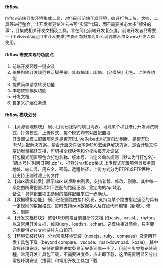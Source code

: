 #### fhflow
fhflow前端开发环境集成工具，对fh目前前端开发环境、编译打包上传、文档、工具等进行整合，让开发者更专注去书写“实际”代码，而不需要关心太多“额外的事”，且集成相关开发文档及工具，旨在简化前端开发复杂度，前端开发者只需要一个fhflow即满足日常开发要求,主要面向对象为fh公司前端人员及web开发人员使用。

#### fhflow 需要实现的功能点

1. 前端开发环境一键安装
2. 提供构建开发规范目录脚手架、具有编译、压缩、【分模块】打包、上传等功能
3. 提供简单请求转发功能
4. 本地数据模拟功能
5. 开发文档
6. 自定义扩展任务流

#### fhflow 模块划分
1. 【资源管理模块】 展示目前已缓存的项目列表、可对某个项目进行开发调试模式、打包模式、上传模式，每个模式均有对应配置项  
开发调试模式配置项包含是否开启LiveReload浏览器自动刷新、是否开启REM适配解决方案、是否开启文件版本(MD5)去缓存解决方案、是否开启文件变动增量编译支持，可切换全模块包和分模块报开发调试    
打包模式配置项包含打包名称、版本号、自定义命名规则（默认为"[打包名]-[版本号]-[时间日期].zip"）、打包分rar和zip格式
上传模式配置项包含服务器地址、端口号、用户名、密码、远程路径，上传方式分为FTP和SFTP两种，且支持正则过滤上传文件  
2. 【ajax请求转发】展示ajax 转发路由列表，支持新增、修改、删除。其中每一条路由所需配置项如下匹配的路径正则、重定向的Api域名  
备注：具体配置项由选用的插件配置来进一步确认。
3. 【数据模拟功能】 展示已配置路由接口列表，支持为某个路由指定返回的具有一定规则的数据格式，暂时支持json数据导入及在线代码编辑（新增）、修改、删除
4. 【开发文档模块】 整合UED前端目前自研的文档,如oasis、oasisL、rhyton，以及常用开发文档，如jQuery、loadsh、echart。这模块相对简单，只需要归类提供对应文档链接入口即可。
5. 【环境安装模块】 分为常规环境安装（nodejs、ruby、compass）及常用开发工具包下载（beyond compare、vscode、markdownpad、koala），其中常规环境安装，安装时需要进度条显示安装到哪一步了，目前三步完整安装流程，常用开发工具包下载，不需要进度条，点击即下载，这里需要明显区分出常规环境安装（推荐）和常用开发工具包下载

